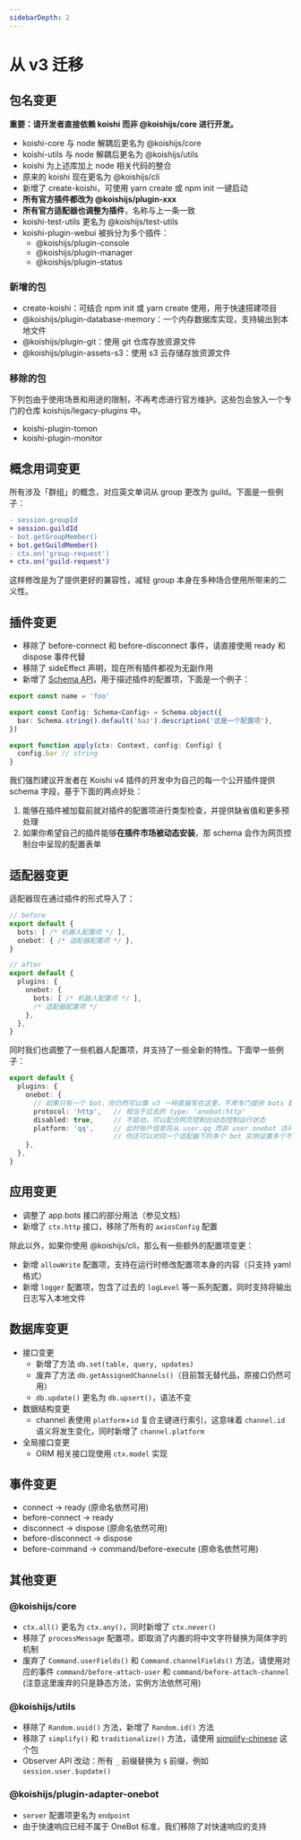 ```yaml
---
sidebarDepth: 2
---
```


# 从 v3 迁移

## 包名变更

**重要：请开发者直接依赖 koishi 而非 @koishijs/core 进行开发。**

- koishi-core 与 node 解耦后更名为 @koishijs/core
- koishi-utils 与 node 解耦后更名为 @koishijs/utils
- koishi 为上述库加上 node 相关代码的整合
- 原来的 koishi 现在更名为 @koishijs/cli
- 新增了 create-koishi，可使用 yarn create 或 npm init 一键启动
- **所有官方插件都改为 @koishijs/plugin-xxx**
- **所有官方适配器也调整为插件**，名称与上一条一致
- koishi-test-utils 更名为 @koishijs/test-utils
- koishi-plugin-webui 被拆分为多个插件：
  - @koishijs/plugin-console
  - @koishijs/plugin-manager
  - @koishijs/plugin-status

### 新增的包

- create-koishi：可结合 npm init 或 yarn create 使用，用于快速搭建项目
- @koishijs/plugin-database-memory：一个内存数据库实现，支持输出到本地文件
- @koishijs/plugin-git：使用 git 仓库存放资源文件
- @koishijs/plugin-assets-s3：使用 s3 云存储存放资源文件

### 移除的包

下列包由于使用场景和用途的限制，不再考虑进行官方维护。这些包会放入一个专门的仓库 koishijs/legacy-plugins 中。

- koishi-plugin-tomon
- koishi-plugin-monitor

## 概念用词变更

所有涉及「群组」的概念，对应英文单词从 group 更改为 guild。下面是一些例子：

```diff
- session.groupId
+ session.guildId
- bot.getGroupMember()
+ bot.getGuildMember()
- ctx.on('group-request')
+ ctx.on('guild-request')
```

这样修改是为了提供更好的兼容性，减轻 group 本身在多种场合使用所带来的二义性。

## 插件变更

- 移除了 before-connect 和 before-disconnect 事件，请直接使用 ready 和 dispose 事件代替
- 移除了 sideEffect 声明，现在所有插件都视为无副作用
- 新增了 [Schema API](./schema.md)，用于描述插件的配置项，下面是一个例子：

```ts
export const name = 'foo'

export const Config: Schema<Config> = Schema.object({
  bar: Schema.string().default('baz').description('这是一个配置项'),
})

export function apply(ctx: Context, config: Config) {
  config.bar // string
}
```

我们强烈建议开发者在 Koishi v4 插件的开发中为自己的每一个公开插件提供 schema 字段，基于下面的两点好处：

1. 能够在插件被加载前就对插件的配置项进行类型检查，并提供缺省值和更多预处理
2. 如果你希望自己的插件能够**在插件市场被动态安装**，那 schema 会作为网页控制台中呈现的配置表单

## 适配器变更

适配器现在通过插件的形式导入了：

```ts koishi.config.ts
// before
export default {
  bots: [ /* 机器人配置项 */ ],
  onebot: { /* 适配器配置项 */ },
}

// after
export default {
  plugins: {
    onebot: {
      bots: [ /* 机器人配置项 */ ],
      /* 适配器配置项 */
    },
  },
}
```

同时我们也调整了一些机器人配置项，并支持了一些全新的特性。下面举一些例子：

```ts koishi.config.ts
export default {
  plugins: {
    onebot: {
      // 如果只有一个 bot，你仍然可以像 v3 一样直接写在这里，不用专门提供 bots 数组
      protocol: 'http',   // 相当于过去的 type: 'onebot:http'
      disabled: true,     // 不启动，可以配合网页控制台动态控制运行状态
      platform: 'qq',     // 此时账户信息将从 user.qq 而非 user.onebot 访问
                          // 你还可以对同一个适配器下的多个 bot 实例设置多个不同的平台
    },
  },
}
```

## 应用变更

- 调整了 app.bots 接口的部分用法（参见文档）
- 新增了 `ctx.http` 接口，移除了所有的 `axiosConfig` 配置

除此以外，如果你使用 @koishijs/cli，那么有一些额外的配置项变更：

- 新增 `allowWrite` 配置项，支持在运行时修改配置项本身的内容（只支持 yaml 格式）
- 新增 `logger` 配置项，包含了过去的 `logLevel` 等一系列配置，同时支持将输出日志写入本地文件

## 数据库变更

- 接口变更
  - 新增了方法 `db.set(table, query, updates)`
  - 废弃了方法 `db.getAssignedChannels()`（目前暂无替代品，原接口仍然可用）
  - `db.update()` 更名为 `db.upsert()`，语法不变
- 数据结构变更
  - channel 表使用 `platform`+`id` 复合主键进行索引，这意味着 `channel.id` 语义将发生变化，同时新增了 `channel.platform`
- 全局接口变更
  - ORM 相关接口现使用 `ctx.model` 实现

## 事件变更

- connect → ready (原命名依然可用)
- before-connect → ready
- disconnect → dispose (原命名依然可用)
- before-disconnect → dispose
- before-command → command/before-execute (原命名依然可用)

## 其他变更

### @koishijs/core

- `ctx.all()` 更名为 `ctx.any()`，同时新增了 `ctx.never()`
- 移除了 `processMessage` 配置项，即取消了内置的将中文字符替换为简体字的机制
- 废弃了 `Command.userFields()` 和 `Command.channelFields()` 方法，请使用对应的事件 `command/before-attach-user` 和 `command/before-attach-channel` (注意这里废弃的只是静态方法，实例方法依然可用)

### @koishijs/utils

- 移除了 `Random.uuid()` 方法，新增了 `Random.id()` 方法
- 移除了 `simplify()` 和 `traditionalize()` 方法，请使用 [simplify-chinese](https://www.npmjs.com/package/simplify-chinese) 这个包
- Observer API 改动：所有 `_` 前缀替换为 `$` 前缀，例如 `session.user.$update()`

### @koishijs/plugin-adapter-onebot

- `server` 配置项更名为 `endpoint`
- 由于快速响应已经不属于 OneBot 标准，我们移除了对快速响应的支持
